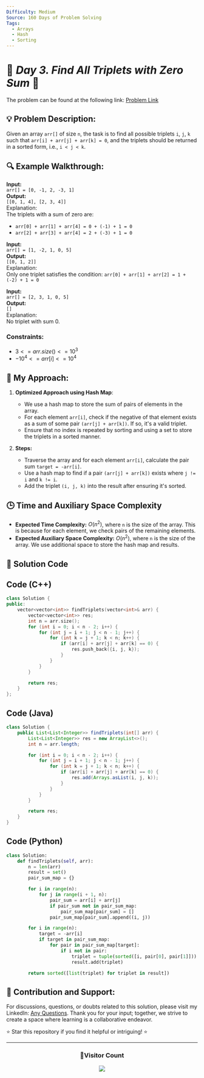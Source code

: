 ```yaml
---
Difficulty: Medium
Source: 160 Days of Problem Solving
Tags:
  - Arrays
  - Hash
  - Sorting
---
```


# 🚀 _Day 3. Find All Triplets with Zero Sum_ 🧠

The problem can be found at the following link: [Problem Link](https://www.geeksforgeeks.org/batch/gfg-160-problems/track/hashing-gfg-160/problem/find-all-triplets-with-zero-sum)

## 💡 **Problem Description:**

Given an array `arr[]` of size `n`, the task is to find all possible triplets `i`, `j`, `k` such that `arr[i] + arr[j] + arr[k] = 0`, and the triplets should be returned in a sorted form, i.e., `i < j < k`.

## 🔍 **Example Walkthrough:**

**Input:**  
`arr[] = [0, -1, 2, -3, 1]`  
**Output:**  
`[[0, 1, 4], [2, 3, 4]]`  
Explanation:  
The triplets with a sum of zero are:

- `arr[0] + arr[1] + arr[4] = 0 + (-1) + 1 = 0`
- `arr[2] + arr[3] + arr[4] = 2 + (-3) + 1 = 0`

**Input:**  
`arr[] = [1, -2, 1, 0, 5]`  
**Output:**  
`[[0, 1, 2]]`  
Explanation:  
Only one triplet satisfies the condition: `arr[0] + arr[1] + arr[2] = 1 + (-2) + 1 = 0`

**Input:**  
`arr[] = [2, 3, 1, 0, 5]`  
**Output:**  
`[]`  
Explanation:  
No triplet with sum 0.

### Constraints:

- $`3 <= arr.size() <= 10^3`$
- $`-10^4 <= arr[i] <= 10^4`$

## 🎯 **My Approach:**

1. **Optimized Approach using Hash Map**:

   - We use a hash map to store the sum of pairs of elements in the array.
   - For each element `arr[i]`, check if the negative of that element exists as a sum of some pair `(arr[j] + arr[k])`. If so, it's a valid triplet.
   - Ensure that no index is repeated by sorting and using a set to store the triplets in a sorted manner.

2. **Steps:**
   - Traverse the array and for each element `arr[i]`, calculate the pair sum `target = -arr[i]`.
   - Use a hash map to find if a pair `(arr[j] + arr[k])` exists where `j != i` and `k != i`.
   - Add the triplet `(i, j, k)` into the result after ensuring it's sorted.

## 🕒 **Time and Auxiliary Space Complexity**

- **Expected Time Complexity:** $O(n^2)$, where `n` is the size of the array. This is because for each element, we check pairs of the remaining elements.
- **Expected Auxiliary Space Complexity:** $O(n^2)$, where `n` is the size of the array. We use additional space to store the hash map and results.

## 📝 **Solution Code**

## Code (C++)

```cpp
class Solution {
public:
    vector<vector<int>> findTriplets(vector<int>& arr) {
        vector<vector<int>> res;
        int n = arr.size();
        for (int i = 0; i < n - 2; i++) {
            for (int j = i + 1; j < n - 1; j++) {
                for (int k = j + 1; k < n; k++) {
                    if (arr[i] + arr[j] + arr[k] == 0) {
                        res.push_back({i, j, k});
                    }
                }
            }
        }

        return res;
    }
};
```

## Code (Java)

```java
class Solution {
    public List<List<Integer>> findTriplets(int[] arr) {
        List<List<Integer>> res = new ArrayList<>();
        int n = arr.length;

        for (int i = 0; i < n - 2; i++) {
            for (int j = i + 1; j < n - 1; j++) {
                for (int k = j + 1; k < n; k++) {
                    if (arr[i] + arr[j] + arr[k] == 0) {
                        res.add(Arrays.asList(i, j, k));
                    }
                }
            }
        }

        return res;
    }
}
```

## Code (Python)

```python
class Solution:
    def findTriplets(self, arr):
        n = len(arr)
        result = set()
        pair_sum_map = {}

        for i in range(n):
            for j in range(i + 1, n):
                pair_sum = arr[i] + arr[j]
                if pair_sum not in pair_sum_map:
                    pair_sum_map[pair_sum] = []
                pair_sum_map[pair_sum].append((i, j))

        for i in range(n):
            target = -arr[i]
            if target in pair_sum_map:
                for pair in pair_sum_map[target]:
                    if i not in pair:
                        triplet = tuple(sorted([i, pair[0], pair[1]]))
                        result.add(triplet)

        return sorted([list(triplet) for triplet in result])
```

## 🎯 **Contribution and Support:**

For discussions, questions, or doubts related to this solution, please visit my LinkedIn: [Any Questions](https://www.linkedin.com/in/patel-hetkumar-sandipbhai-8b110525a/). Thank you for your input; together, we strive to create a space where learning is a collaborative endeavor.

⭐ Star this repository if you find it helpful or intriguing! ⭐

---

<div align=center>
  <h3><b>📍Visitor Count</b></h3>
</div>

<p align="center" >   
  <img src="https://profile-counter.glitch.me/Hunterdii/count.svg" />  
</p>
